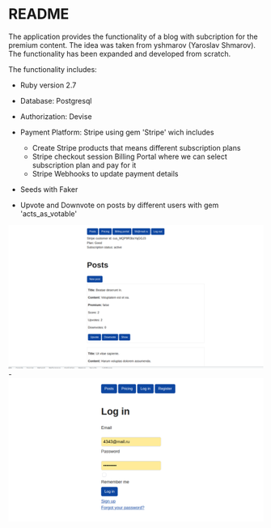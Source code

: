 # README

The application provides the functionality of a blog with subcription for the premium content. The idea was taken from yshmarov (Yaroslav Shmarov). The functionality has been expanded and developed from scratch.

The functionality includes: 

* Ruby version 2.7

* Database: Postgresql

* Authorization: Devise

* Payment Platform: Stripe using gem 'Stripe' wich includes
  - Create Stripe products that means different subscription plans
  - Stripe checkout session Billing Portal where we can select subscription plan and pay for it
  - Stripe Webhooks to update payment details 

* Seeds with Faker

* Upvote and Downvote on posts by different users with gem 'acts_as_votable'

<img src="https://github.com/soroktree/saasblog/blob/main/app/assets/images/saas1.png" alt="screenshots" style="max-width: 100%;">
-
<img src="https://github.com/soroktree/saasblog/blob/main/app/assets/images/saas2.png" alt="screenshots" style="max-width: 100%;">







